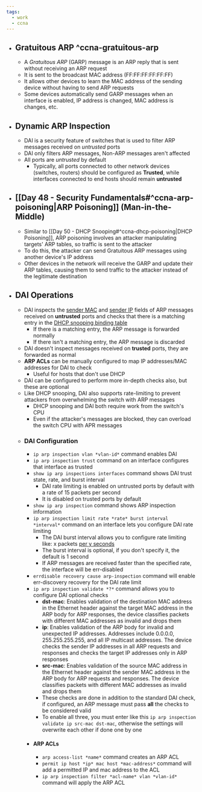 ```yaml
---
tags:
  - work
  - ccna
---
```

- ## Gratuitous ARP ^ccna-gratuitous-arp
	- A *Gratuitous ARP* (GARP) message is an ARP reply that is sent without receiving an ARP request
	- It is sent to the broadcast MAC address (FF:FF:FF:FF:FF:FF)
	- It allows other devices to learn the MAC address of the sending device without having to send ARP requests
	- Some devices automatically send GARP messages when an interface is enabled, IP address is changed, MAC address is changes, etc.
- ## Dynamic ARP Inspection
	- DAI is a security feature of switches that is used to filter ARP messages received on *untrusted* ports
	- DAI only filters ARP messages, Non-ARP messages aren't affected
	- All ports are *untrusted* by default
		- Typically, all ports connected to other network devices (switches, routers) should be configured as **Trusted**, while interfaces connected to end hosts should remain  **untrusted**
- ## [[Day 48 - Security Fundamentals#^ccna-arp-poisoning|ARP Poisoning]] (Man-in-the-Middle)
	- Similar to [[Day 50 - DHCP Snooping#^ccna-dhcp-poisoning|DHCP Poisoning]], ARP poisoning involves an attacker manipulating targets' ARP tables, so traffic is sent to the attacker
	- To do this, the attacker can send Gratuitous ARP messages using another device's IP address
	- Other devices in the network will receive the GARP and update their ARP tables, causing them to send traffic to the attacker instead of the legitimate destination
- ## DAI Operations
	- DAI inspects the <u>sender MAC</u> and <u>sender IP</u> fields of ARP messages received on **untrusted** ports and checks that there is a matching entry in the <u>DHCP snooping binding table</u>
		- If there is a matching entry, the ARP message is forwarded normally
		- If there isn't a matching entry, the ARP message is discarded
	- DAI doesn't inspect messages received on **trusted** ports, they are forwarded as normal
	- **ARP ACLs** can be manually configured to map IP addresses/MAC addresses for DAI to check
		- Useful for hosts that don't use DHCP
	- DAI can be configured to perform more in-depth checks also, but these are optional
	- Like DHCP snooping, DAI also supports rate-limiting to prevent attackers from overwhelming the switch with ARP messages
		- DHCP snooping and DAI both require work from the switch's CPU
		- Even if the attacker's messages are blocked, they can overload the switch CPU with APR messages
	- ### DAI Configuration
		- `ip arp inspection vlan *vlan-id*` command enables DAI
		- `ip arp inspection trust` command on an interface configures that interface as trusted
		- `show ip arp inspections interfaces` command shows DAI trust state, rate, and burst interval
			- DAI rate limiting is enabled on untrusted ports by default with a rate of 15 packets per second
			- It is disabled on trusted ports by default
		- `show ip arp inspection` command shows ARP inspection information
		- `ip arp inspection limit rate *rate* burst interval *interval*` command on an interface lets you configure DAI rate limiting
			- The DAI burst interval allows you to configure rate limiting like: x packets <u>per y seconds</u>
			- The burst interval is optional, if you don't specify it, the default is 1 second
			- If ARP messages are received faster than the specified rate, the interface will be err-disabled
		- `errdisable recovery cause arp-inspection` command will enable err-discovery recovery for the DAI rate limit
		- `ip arp inspection validate *?*` command allows you to configure DAI optional checks
			- **dst-mac**: Enables validation of the destination MAC address in the Ethernet header against the target MAC address in the ARP body for ARP responses, the device classifies packets with different MAC addresses as invalid and drops them
			- **ip**: Enables validation of the ARP body for invalid and unexpected IP addresses. Addresses include 0.0.0.0, 255.255.255.255, and all IP multicast addresses. The device checks the sender IP addresses in all ARP requests and responses and checks the target IP addresses only in ARP responses
			- **src-mac**: Enables validation of the source MAC address in the Ethernet header against the sender MAC address in the ARP body for ARP requests and responses. The device classifies packets with different MAC addresses as invalid and drops them
			- These checks are done in addition to the standard DAI check, if configured, an ARP message must pass **all** the checks to be considered valid
			- To enable all three, you must enter like this `ip arp inspection validate ip src-mac dst-mac`, otherwise the settings will overwrite each other if done one by one
		- #### ARP ACLs
			- `arp access-list *name*` command creates an ARP ACL
			- `permit ip host *ip* mac host *mac-address*` command will add a permitted IP and mac address to the ACL
			- `ip arp inspection filter *acl-name* vlan *vlan-id*` command will apply the ARP ACL
